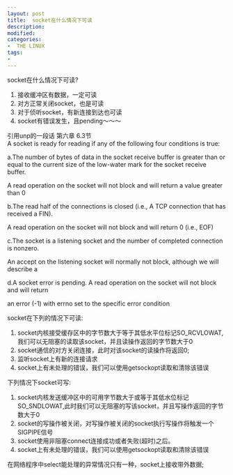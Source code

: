 ```yaml
---
layout: post
title:  socket在什么情况下可读
description: 
modified: 
categories: 
-  THE LINUX
tags:
- 
---
```


socket在什么情况下可读?
1. 接收缓冲区有数据，一定可读
2. 对方正常关闭socket，也是可读
3. 对于侦听socket，有新连接到达也可读
4. socket有错误发生，且pending～～～

引用unp的一段话 第六章 6.3节   
A socket is ready for reading if any of the following four conditions is true:

a.The number of bytes of data in the socket receive buffer is greater than or equal to the current size of the low-water mark for the socket receive buffer.

A read operation on the socket will not block and will return a value greater than 0

b.The read half of the connections is closed (i.e., A TCP connection that has received a FIN).

A read operation on the socket will not block and will return 0 (i.e., EOF)

c.The socket is a listening socket and the number of completed connection is nonzero. 

An accept on the listening socket will normally not block, although we will describe a   

d.A socket error is pending. A read operation on the socket will not block and will return

an error (-1) with errno set to the specific error condition

socket在下列的情况下可读: 

1. socket内核接受缓存区中的字节数大于等于其低水平位标记SO_RCVLOWAT,我们可以无阻塞的读取该socket，并且读操作返回的字节数大于0
2. socket通信的对方关闭连接，此时对该socket的读操作将返回0;
3. 监听socket上有新的连接请求
4. socket上有未处理的错误，我们可以使用getsockopt读取和清除该错误


下列情况下socket可写: 
1. socket内核发送缓冲区中的可用字节数大于或等于其低水位标记SO_SNDLOWAT,此时我们可以无阻塞的写该socket，并且写操作返回的字节数大于0 
2. socket的写操作被关闭，对写操作被关闭的socket执行写操作将触发一个SIGPIPE信号
3. socket使用非阻塞connect连接成功或者失败(超时)之后。
4. socket上有未处理的错误，我们可以使用getsockopt读取和清除该错误

在网络程序中select能处理的异常情况只有一种，socket上接收带外数据; 


